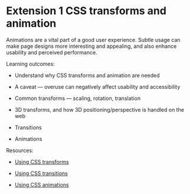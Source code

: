# Extension 1 CSS transforms and animation

Animations are a vital part of a good user experience. Subtle usage can make page designs more interesting and appealing, and also enhance usability and perceived performance.

Learning outcomes:

- Understand why CSS transforms and animation are needed

- A caveat — overuse can negatively affect usability and accessibility

- Common transforms — scaling, rotation, translation

- 3D transforms, and how 3D positioning/perspective is handled on the web

- Transitions

- Animations

Resources:

- [Using CSS transforms](https://developer.mozilla.org/docs/Web/CSS/CSS_Transforms/Using_CSS_transforms)

- [Using CSS transitions](https://developer.mozilla.org/docs/Web/CSS/CSS_Transitions/Using_CSS_transitions)

- [Using CSS animations](https://developer.mozilla.org/docs/Web/CSS/CSS_Animations/Using_CSS_animations)

